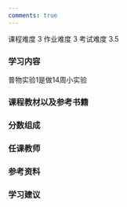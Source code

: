 ```yaml
---
comments: true
---
```


<div class="labors">
<span class="labor CourseDifficulty">课程难度 3</span>
<span class="labor HwDifficulty">作业难度 3</span>
<span class="labor ExamDifficulty">考试难度 3.5</span>
</div>


### 学习内容

普物实验1是做14周小实验



### 课程教材以及参考书籍





### 分数组成



### 任课教师



### 参考资料



### 学习建议



